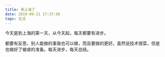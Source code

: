 ```yaml
---
title: 来上海了
date: 2019-09-21 17:37:58
tags: 生活
---
```


今天是到上海的第一天，从今天起，每天都要有进步。



<!--more-->



都要有反思，别人能做的事我也可以做，而且要做的更好。虽然说技术很菜，但是也做好了被虐的准备。每天进步，每天总结。